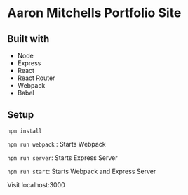 # Aaron Mitchells Portfolio Site

## Built with
- Node
- Express
- React
- React Router
- Webpack
- Babel

## Setup
`npm install`

`npm run webpack` : Starts Webpack

`npm run server`: Starts Express Server

`npm run start`: Starts Webpack and Express Server

Visit localhost:3000
